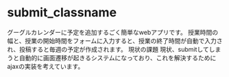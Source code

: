 # submit_classname
グーグルカレンダーに予定を追加するごく簡単なwebアプリです。
授業時間の幅と、授業の開始時間をフォームに入力すると、授業の終了時間が自動で入力され、投稿すると毎週の予定が作成されます。
現状の課題
現状、submitしてしまうと自動的に画面遷移が起きるシステムになっており、これを解決するためにajaxの実装を考えています。
